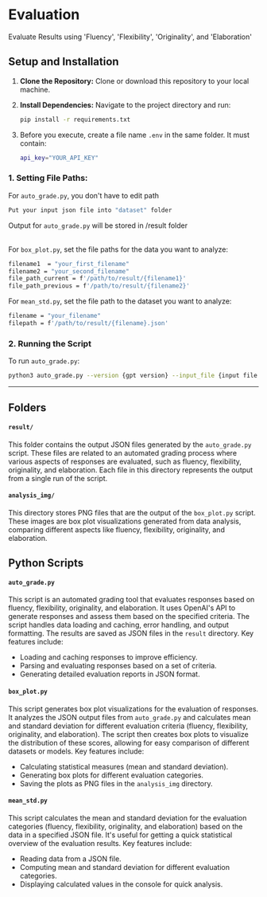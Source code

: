 # Evaluation
Evaluate Results using 'Fluency', 'Flexibility', 'Originality', and 'Elaboration'
## Setup and Installation

1. **Clone the Repository:**
   Clone or download this repository to your local machine.

2. **Install Dependencies:**
   Navigate to the project directory and run:
   ```bash
   pip install -r requirements.txt
   ```
3. Before you execute, create a file name `.env` in the same folder. It must contain:
   ```bash
   api_key="YOUR_API_KEY"
   ```

### 1. Setting File Paths:
For `auto_grade.py`, you don't have to edit path
  ```bash
  Put your input json file into "dataset" folder
  ```
Output for `auto_grade.py` will be stored in /result folder <br /><br />

For `box_plot.py`, set the file paths for the data you want to analyze:
  ```bash
  filename1  = "your_first_filename"
  filename2 = "your_second_filename"
  file_path_current = f'/path/to/result/{filename1}'
  file_path_previous = f'/path/to/result/{filename2}'
  ```
For `mean_std.py`, set the file path to the dataset you want to analyze:
  ```bash
  filename = "your_filename"
  filepath = f'/path/to/result/{filename}.json'
  ```
### 2. Running the Script
  To run `auto_grade.py`:
  ```bash
  python3 auto_grade.py --version {gpt version} --input_file {input file name}
  ```


-----


## Folders

#### `result/`

This folder contains the output JSON files generated by the `auto_grade.py` script. These files are related to an automated grading process where various aspects of responses are evaluated, such as fluency, flexibility, originality, and elaboration. Each file in this directory represents the output from a single run of the script.

#### `analysis_img/`

This directory stores PNG files that are the output of the `box_plot.py` script. These images are box plot visualizations generated from data analysis, comparing different aspects like fluency, flexibility, originality, and elaboration.

## Python Scripts

#### `auto_grade.py`

This script is an automated grading tool that evaluates responses based on fluency, flexibility, originality, and elaboration. It uses OpenAI's API to generate responses and assess them based on the specified criteria. The script handles data loading and caching, error handling, and output formatting. The results are saved as JSON files in the `result` directory. Key features include:

- Loading and caching responses to improve efficiency.
- Parsing and evaluating responses based on a set of criteria.
- Generating detailed evaluation reports in JSON format.

#### `box_plot.py`

This script generates box plot visualizations for the evaluation of responses. It analyzes the JSON output files from `auto_grade.py` and calculates mean and standard deviation for different evaluation criteria (fluency, flexibility, originality, and elaboration). The script then creates box plots to visualize the distribution of these scores, allowing for easy comparison of different datasets or models. Key features include:

- Calculating statistical measures (mean and standard deviation).
- Generating box plots for different evaluation categories.
- Saving the plots as PNG files in the `analysis_img` directory.

#### `mean_std.py`

This script calculates the mean and standard deviation for the evaluation categories (fluency, flexibility, originality, and elaboration) based on the data in a specified JSON file. It's useful for getting a quick statistical overview of the evaluation results. Key features include:

- Reading data from a JSON file.
- Computing mean and standard deviation for different evaluation categories.
- Displaying calculated values in the console for quick analysis.

